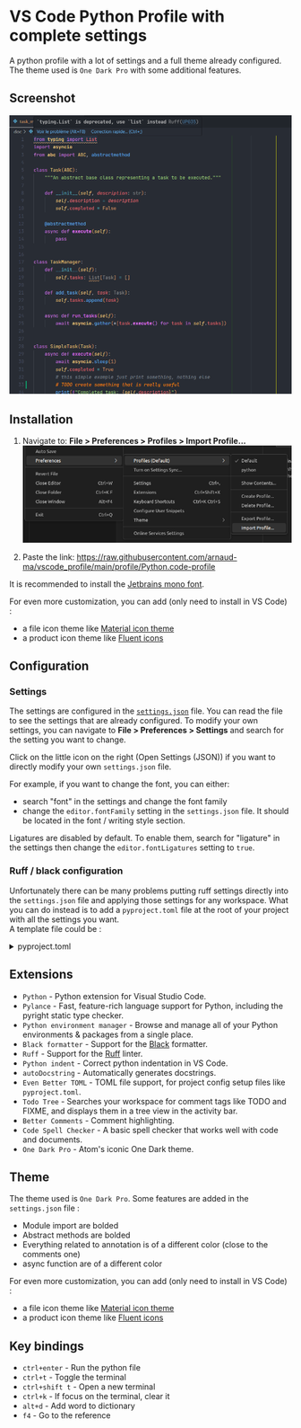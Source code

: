 # VS Code Python Profile with complete settings
A python profile with a lot of settings and a full theme already configured. The theme used is `One Dark Pro` with some additional features.


## Screenshot

![code screenshot](doc/code_screenshot.png)
## Installation

1. Navigate to: **File > Preferences > Profiles > Import Profile...**
![find the Import Profile setting](doc/image.png)

2. Paste the link: https://raw.githubusercontent.com/arnaud-ma/vscode_profile/main/profile/Python.code-profile

It is recommended to install the [Jetbrains mono font](https://github.com/JetBrains/JetBrainsMono#installation).

For even more customization, you can add (only need to install in VS Code) :

- a file icon theme like [Material icon theme](https://marketplace.visualstudio.com/items?itemName=PKief.material-icon-theme)
- a product icon theme like [Fluent icons](https://marketplace.visualstudio.com/items?itemName=miguelsolorio.fluent-icons)


## Configuration

### Settings

The settings are configured in the [`settings.json`](profile/settings.json) file. You can read the file to see the settings that are already configured.
To modify your own settings, you can navigate to **File > Preferences > Settings** and search for the setting you want to change.

Click on the little icon on the right (Open Settings (JSON)) if you want to directly modify your own `settings.json` file.

For example, if you want to change the font, you can either:
 - search "font" in the settings and change the font family
 - change the `editor.fontFamily` setting in the `settings.json` file. It should be located in the font / writing style section.

Ligatures are disabled by default. To enable them, search for "ligature" in the settings then change the `editor.fontLigatures` setting to `true`.

### Ruff / black configuration

Unfortunately there can be many problems putting ruff settings directly into the `settings.json` file and applying those settings for any workspace. What you can do instead is to add a `pyproject.toml` file at the root of your project with all the settings you want. \
A template file could be :

<details>
<summary>pyproject.toml</summary>
<p>

```toml
[tool.black]
# should be same as ruff
line-length = 88

[tool.ruff]
# should be same as black
line-length = 88

# https://beta.ruff.rs/docs/rules/
select = [
    "E",    # pycodestyle
    "F",    # pyflakes
    "N",    # pep8-naming
    "W",    # warnings (indentation, line length, etc.)
    "UP",   # pyupgrade
    "S",    # bandit
    "B",    # bugbear
    "COM",  # commas
    "C4",   # comprehensions
    "EM",   # error messages
    "RET",  # returns
    "RSE",  # raise statements
    "Q003", # quotes
    "SLF",  # private methods
    "SIM",  # simplify
    "TCH",  # type checking
    "PL",   # pylint
]

ignore = [
    "E501",   # line too long
    "F841",   # unused variable
    "RET505", # unnecessary `else` after `return` statement
    "COM812", # trailing comma (conflict with black formatter)
    "B905",   # no strict in zip
    "S311",   # random number generator not cryptographically strong
    "S101",   # use of assert detected
    "SLF001", # private member access
]

exclude = [
    ".bzr",
    ".direnv",
    ".eggs",
    ".git",
    ".git-rewrite",
    ".hg",
    ".mypy_cache",
    ".nox",
    ".pants.d",
    ".pytype",
    ".ruff_cache",
    ".svn",
    ".tox",
    ".venv",
    "__pypackages__",
    "_build",
    "buck-out",
    "build",
    "dist",
    "node_modules",
    "venv",
]

# exclude some rules in the __init__.py files
[tool.ruff.extend-per-file-ignores]
"__init__.py" = ["F401"] # unused import

[tool.ruff.pydocstyle]
# https://beta.ruff.rs/docs/settings/#pydocstyle-convention
convention = "google"

[tool.ruff.flake8-quotes]
inline-quotes = "double"
multiline-quotes = "double"
docstring-quotes = "double"


[tool.ruff.pylint]
max-args = 5

[tool.pyright]
# deactivate pyright features that are already covered by ruff
# only activate type checking actually
typeCheckingMode = "basic"
stubPath = "typings"
reportGeneralTypeIssues = true
reportMissingTypeStubs = false
reportUndefinedVariable = false
reportUnusedVariable = false
reportUnusedClass = false
reportUnusedFunction = false
```
</p>
</details>

## Extensions

- `Python` - Python extension for Visual Studio Code.
- `Pylance` - Fast, feature-rich language support for Python, including the pyright static type checker.
- `Python environment manager` - Browse and manage all of your Python environments & packages from a single place.
- `Black formatter` -  Support for the [Black](https://github.com/psf/black) formatter.
- `Ruff` - Support for the [Ruff](https://beta.ruff.rs/docs/) linter.
- `Python indent` - Correct python indentation in VS Code.
- `autoDocstring` - Automatically generates docstrings.
- `Even Better TOML` - TOML file support, for project config setup files like `pyproject.toml`.
- `Todo Tree` - Searches your workspace for comment tags like TODO and FIXME, and displays them in a tree view in the activity bar.
- `Better Comments` - Comment highlighting.
- `Code Spell Checker` - A basic spell checker that works well with code and documents.
- `One Dark Pro` - Atom's iconic One Dark theme.

## Theme

The theme used is `One Dark Pro`. Some features are added in the `settings.json` file :

- Module import are bolded
- Abstract methods are bolded
- Everything related to annotation is of a different color (close to the comments one)
- async function are of a different color

For even more customization, you can add (only need to install in VS Code) :

- a file icon theme like [Material icon theme](https://marketplace.visualstudio.com/items?itemName=PKief.material-icon-theme)
- a product icon theme like [Fluent icons](https://marketplace.visualstudio.com/items?itemName=miguelsolorio.fluent-icons)

## Key bindings

- `ctrl+enter` - Run the python file
- `ctrl+t` - Toggle the terminal
- `ctrl+shift t` - Open a new terminal
- `ctrl+k` - If focus on the terminal, clear it
- `alt+d` - Add word to dictionary
- `f4` - Go to the reference
